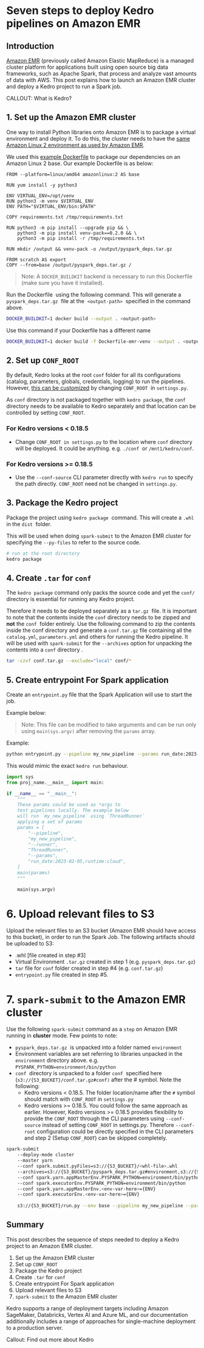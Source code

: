 # Seven steps to deploy Kedro pipelines on Amazon EMR

## Introduction


[Amazon EMR](https://aws.amazon.com/emr/) (previously called Amazon Elastic MapReduce) is a managed cluster platform for applications built using open source big data frameworks, such as Apache Spark, that process and analyze vast amounts of data with AWS. This post explains how to launch an Amazon EMR cluster and deploy a Kedro project to run a Spark job.

CALLOUT: What is Kedro?


## 1. Set up the Amazon EMR cluster

One way to install Python libraries onto Amazon EMR is to package a virtual environment and deploy it. To do this, the cluster needs to have the [same Amazon Linux 2 environment as used by Amazon EMR](https://docs.aws.amazon.com/emr/latest/EMR-Serverless-UserGuide).

We used this [example Dockerfile](https://github.com/aws-samples/emr-serverless-samples/tree/main/examples/pyspark/dependencies) to package our dependencies on an Amazon Linux 2 base. Our example Dockerfile is as below: 

```text
FROM --platform=linux/amd64 amazonlinux:2 AS base 

RUN yum install -y python3 

ENV VIRTUAL_ENV=/opt/venv 
RUN python3 -m venv $VIRTUAL_ENV 
ENV PATH="$VIRTUAL_ENV/bin:$PATH" 

COPY requirements.txt /tmp/requirements.txt 

RUN python3 -m pip install --upgrade pip && \
    python3 -m pip install venv-pack==0.2.0 && \ 
    python3 -m pip install -r /tmp/requirements.txt 
    
RUN mkdir /output && venv-pack -o /output/pyspark_deps.tar.gz 

FROM scratch AS export 
COPY --from=base /output/pyspark_deps.tar.gz /
```


> Note: A `DOCKER_BUILDKIT` backend is necessary to run this Dockerfile (make sure you have it installed).

Run the Dockerfile  using the following command. This will generate a `pyspark_deps.tar.gz`  file at the  `<output-path>`  specified in the command above. 

```bash
DOCKER_BUILDKIT=1 docker build --output . <output-path> 
```

Use this command if your Dockerfile has a different name 

```bash
DOCKER_BUILDKIT=1 docker build -f Dockerfile-emr-venv --output . <output-path>
```

## 2. Set up `CONF_ROOT`

By default, Kedro looks at the root `conf` folder for all its configurations (catalog, parameters, globals, credentials, logging) to run the pipelines. However, [this can be customized](https://docs.kedro.org/en/stable/kedro_project_setup/configuration.html#configuration-root) by changing `CONF_ROOT`  in `settings.py`. 

As `conf` directory is not packaged together with `kedro package`, the `conf` directory needs to be available to Kedro separately and that location can be controlled by setting `CONF_ROOT`. 

### For Kedro versions < 0.18.5

-   Change `CONF_ROOT in settings.py` to the location where `conf` directory will be deployed. It could be anything. e.g. `./conf`  or `/mnt1/kedro/conf`. 

### For Kedro versions >= 0.18.5

-   Use the `--conf-source` CLI parameter directly with `kedro run` to specify the path directly. `CONF_ROOT` need not be changed in `settings.py`.

## 3. Package the Kedro project

Package the project using `kedro package`  command. This will create a `.whl` in the `dist`  folder. 

This will be used when doing `spark-submit` to the Amazon EMR cluster for specifying the `--py-files` to refer to the source code. 

```bash
# run at the root directory 
kedro package
```

## 4. Create `.tar` for `conf`

The `kedro package` command only packs the source code and yet the `conf/` directory is essential for running any Kedro project.

Therefore it needs to be deployed separately as a `tar.gz`  file. It is important to note that the contents inside the `conf` directory needs
to be zipped and **not** the `conf`  folder entirely. Use the following command to zip the contents inside the conf directory and generate a `conf.tar.gz` file containing all the `catalog.yml`, `parameters.yml` and others for running the Kedro pipeline. It will be used with `spark-submit` for the `--archives` option for unpacking the contents into a `conf` directory .

```bash
tar -czvf conf.tar.gz --exclude="local" conf/*
```

## 5. Create entrypoint For Spark application 

Create an `entrypoint.py` file that the Spark Application will use to start the job. 

Example below:

> Note: This file can be modified to take arguments and can be run only
using `main(sys.argv)` after removing the `params` array. 

Example:

```bash
python entrypoint.py --pipeline my_new_pipeline --params run_date:2023-02-05,runtime:cloud
```
This would mimic the exact `kedro run` behaviour.

```python
import sys 
from proj_name.__main__ import main: 

if __name__ == "__main__":
	"""
	These params could be used as *args to 
	test pipelines locally. The example below 
	will run `my_new_pipeline` using `ThreadRunner`
	applying a set of params
	params = [ 
		"--pipeline", 
		"my_new_pipeline", 
		"--runner", 
		"ThreadRunner", 
		"--params", 
		"run_date:2023-02-05,runtime:cloud", 
	] 
	main(params) 
	"""

	main(sys.argv)
```

# 6. Upload relevant files to S3

Upload the relevant files to an S3 bucket (Amazon EMR should have access to this bucket), in order to run the Spark Job. The following artifacts should be uploaded to S3:

-   .whl [file created in step #3]
-   Virtual Environment `.tar.gz` created in step 1 (e.g. `pyspark_deps.tar.gz`)
-   `tar` file for `conf` folder created in step #4 (e.g. `conf.tar.gz`)
-   `entrypoint.py` file created in step #5.

# 7. `spark-submit` to the Amazon EMR cluster

Use the following `spark-submit` command as a `step` on Amazon EMR running in **cluster** mode. Few points to note:

-   `pyspark_deps.tar.gz`  is unpacked into a folder named `environment`
-   Environment variables are set referring to libraries unpacked in the `environment` directory above. e.g. `PYSPARK_PYTHON=environment/bin/python`
-   `conf`  directory is unpacked to a folder `conf`  specified here
    (`s3://{S3_BUCKET}/conf.tar.gz#conf)` after the # symbol. Note the following:
    -   Kedro versions < 0.18.5. The folder location/name after the `#` symbol should match with `CONF_ROOT` in `settings.py` 
    -   Kedro versions >= 0.18.5. You could follow the same approach as earlier. However, Kedro versions >= 0.18.5 provides flexibility to provide the `CONF_ROOT` through the CLI parameters using `--conf-source` instead of setting `CONF_ROOT` in settings.py. Therefore `--conf-root` configuration could be directly specified in the CLI parameters and step 2 (Setup `CONF_ROOT`) can be skipped completely.
        
```bash
spark-submit 
    --deploy-mode cluster 
    --master yarn 
    --conf spark.submit.pyFiles=s3://{S3_BUCKET}/<whl-file>.whl
    --archives=s3://{S3_BUCKET}/pyspark_deps.tar.gz#environment,s3://{S3_BUCKET}/conf.tar.gz#conf
    --conf spark.yarn.appMasterEnv.PYSPARK_PYTHON=environment/bin/python
    --conf spark.executorEnv.PYSPARK_PYTHON=environment/bin/python 
    --conf spark.yarn.appMasterEnv.<env-var-here>={ENV} 
    --conf spark.executorEnv.<env-var-here>={ENV} 
    
    s3://{S3_BUCKET}/run.py --env base --pipeline my_new_pipeline --params run_date:2023-03-07,runtime:cloud
```

## Summary

This post describes the sequence of steps needed to deploy a Kedro project to an Amazon EMR cluster.

1. Set up the Amazon EMR cluster
2. Set up `CONF_ROOT`
3. Package the Kedro project
4. Create `.tar` for `conf`
5. Create entrypoint For Spark application 
6. Upload relevant files to S3
7. `spark-submit` to the Amazon EMR cluster

Kedro supports a range of deployment targets including Amazon SageMaker, Databricks, Vertex AI and Azure ML, and our documentation additionally includes a range of approaches for single-machine deployment to a production server.

Callout: Find out more about Kedro
